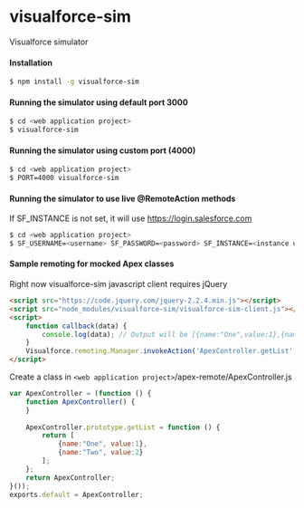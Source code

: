 # visualforce-sim
Visualforce simulator

#### Installation
```bash
$ npm install -g visualforce-sim
```

#### Running the simulator using default port 3000
```bash
$ cd <web application project>
$ visualforce-sim
```

#### Running the simulator using custom port (4000)
```bash
$ cd <web application project>
$ PORT=4000 visualforce-sim
```

#### Running the simulator to use live @RemoteAction methods
If SF_INSTANCE is not set, it will use https://login.salesforce.com 
```bash
$ cd <web application project>
$ SF_USERNAME=<username> SF_PASSWORD=<password> SF_INSTANCE=<instance url> PORT=4000 visualforce-sim -l
```


#### Sample remoting for mocked Apex classes
Right now visualforce-sim javascript client requires jQuery
```html
<script src="https://code.jquery.com/jquery-2.2.4.min.js"></script>
<script src="node_modules/visualforce-sim/visualforce-sim-client.js"></script>
<script>
    function callback(data) {
        console.log(data); // Output will be [{name:"One",value:1},{name:"Two",value:2}]
    }
    Visualforce.remoting.Manager.invokeAction('ApexController.getList', callback, {escape:true});
</script>
```

Create a class in `<web application project>`/apex-remote/ApexController.js
```javascript
var ApexController = (function () {
    function ApexController() {
    }
    
    ApexController.prototype.getList = function () {
        return [
            {name:"One", value:1},
            {name:"Two", value:2}
        ];
    };
    return ApexController;
}());
exports.default = ApexController;
```
